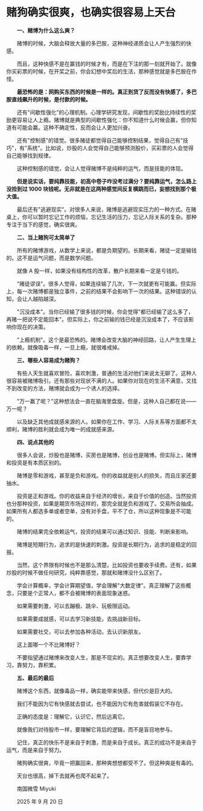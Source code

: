 # 赌狗确实很爽，也确实很容易上天台

　　**一、赌博为什么这么爽？**

　　赌博的时候，大脑会释放大量的多巴胺，这种神经递质会让人产生强烈的快感。

　　而且，这种快感不是在赢钱的时候才有，而是在下注的那一刻就开始了。就像你买彩票的时候，在开奖之前，你会幻想中奖后的生活，那种感觉就是多巴胺在作怪。

　　**最恐怖的是：网购买东西的时候是一样的。真正到货了反而没有快感了，多巴胺直线飙升的时候，是付款的时候。**

　　还有"间歇性强化"的心理机制。心理学研究发现，间歇性的奖励比持续性的奖励更容易让人上瘾。赌博就是典型的间歇性强化：你不知道什么时候会赢，但你知道有可能会赢。这种不确定性，反而会让人更加兴奋。

　　还有"控制感"的错觉。很多赌徒都觉得自己能够控制结果，觉得自己有"技巧"，有"系统"。比如说，炒股的人会觉得自己能够预测股价，买彩票的人会觉得自己能够找到规律。

　　这种控制感的错觉，会让人觉得赌博不是纯粹的运气，而是技能的体现。

　　**但是说实话，要纯靠技能，初高中卷子咋没考过满分？要纯靠运气，怎么路上没捡到过 1000 块钱呢。无非就是在这两种感觉间反复横跳而已，妄想找到那个极大值。**

　　最后还有"逃避现实"。对很多人来说，赌博是逃避现实压力的一种方式。在赌桌上，你可以暂时忘记工作的烦恼，忘记生活的压力，忘记人际关系的复杂。那种专注于当下的感觉，确实很爽。

　　**二、当上赌狗可太简单了**

　　所有的赌博游戏，从数学上来说，都是负期望的。长期来看，赌徒一定是输钱的。这不是运气问题，而是数学问题。

　　就像 A 股一样，如果没有结构性的改革，散户长期来看一定是亏钱的。

　　"赌徒谬误"。很多人觉得，如果连续输了几次，下一次就更有可能赢。但实际上，每一次赌博都是独立事件，之前的结果不会影响下一次的结果。这种错误的认知，会让人越陷越深。

　　"沉没成本"。当你已经输了很多钱的时候，你会觉得"都已经输了这么多了，再赌一把说不定能回本"。但实际上，你之前输的钱已经是沉没成本了，不应该影响你现在的决策。

　　"上瘾机制"。这个是最恐怖的。赌博会改变大脑的神经回路，让人产生生理上的依赖。就像吸毒一样，一旦上瘾，就很难戒掉。

　　**三、哪些人容易成为赌狗？**

　　有些人天生就喜欢冒险，喜欢刺激，普通的生活对他们来说太无聊了。这种人很容易被赌博吸引。还有那些对现状不满的人。如果你对现在的生活不满意，又找不到改变的方法，赌博就会成为一个诱人的选择。

　　"万一赢了呢？"这种想法会一直在脑海里盘旋。但是，这种人自己都在说——万一呢？

　　以及缺乏其他成就感来源的人。如果你在工作、学习、人际关系等方面都不太顺利，赌博的胜利就会成为唯一的成就感来源。

　　**四、说点其他的**

　　很多人会说，炒股也是赌博，买房也是赌博，创业也是赌博。但实际上，赌博和投资是有本质区别的。

　　赌博是零和游戏，甚至是负和游戏。你的收益就是别人的损失，而且庄家还要抽水。

　　投资是正和游戏。你的收益来自于经济的增长，来自于价值的创造。当然投资也分那种投资，如果是期货市场这样的，那完全就是负和游戏了。交易所会抽成。如果所有人都选多单或者空单，没有对手盘，平不了仓，所以这种现象是不可能的。

　　赌博的结果完全依赖运气，投资的结果可以通过知识、技能、判断来影响。

　　赌博是短期行为，追求的是快速的刺激。投资是长期行为，追求的是稳定的回报。

　　当然，这个界限有时候也不是那么清楚。比如投资也要收手续费。还有，如果炒股的时候不做任何研究，纯粹靠感觉，那就和赌博没什么区别了。

　　学会计算概率，学会计算期望值，学会理解"大数定律"。真正理解了这些概念，只要是个正常人，都不会被赌博的表面现象迷惑。

　　如果需要刺激，可以去蹦极、跳伞、玩极限运动。

　　如果需要成就感，可以去学习新技能，去挑战新目标。

　　如果需要社交，可以去参加各种活动，去认识新朋友。

　　这上面哪一个不比赌博好？

　　不要指望通过赌博来改变人生，那是不现实的。真正想要改变人生，要靠学习，靠努力，靠积累。

　　**五、最后的最后**

　　赌博这个东西，就像毒品一样，确实能带来快感，但代价是巨大的。

　　我们不能因为它有快感就去尝试，也不能因为它有危害就假装它不存在。

　　正确的态度是：理解它，认识它，然后远离它。

　　就像我们对待股市一样，要理解它背后的逻辑，而不是盲目地参与。

　　记住，真正的快乐不是来自于刺激，而是来自于成长。真正的成功不是来自于运气，而是来自于努力。

　　赌狗确实很爽，毕竟一把赢回来，那种爽想想都受不了。但这种爽是有毒的。

　　天台也很高，掉下去就再也爬不起来了。



　　南国微雪 Miyuki

　　2025 年 9 月 20 日